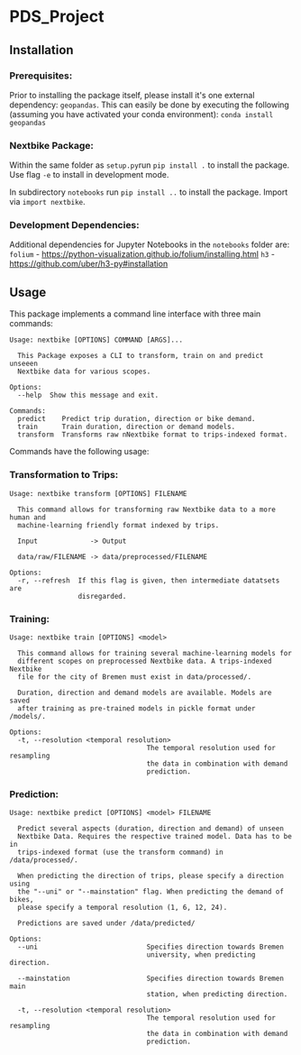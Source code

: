 # PDS_Project
 
## Installation
### Prerequisites:
Prior to installing the package itself, please install it's one external dependency: `geopandas`.
This can easily be done by executing the following (assuming you have activated your conda environment):
```conda install geopandas```

### Nextbike Package:
Within the same folder as ```setup.py```run ```pip install .``` to install the package. 
Use flag ```-e``` to install in development mode. 

In subdirectory ```notebooks``` run ```pip install ..``` to install the package. 
Import via ```import nextbike```.

### Development Dependencies:
Additional dependencies for Jupyter Notebooks in the `notebooks` folder are:
```folium``` - https://python-visualization.github.io/folium/installing.html
```h3``` - https://github.com/uber/h3-py#installation

## Usage
This package implements a command line interface with three main commands:

``` 
Usage: nextbike [OPTIONS] COMMAND [ARGS]...

  This Package exposes a CLI to transform, train on and predict unseeen
  Nextbike data for various scopes.

Options:
  --help  Show this message and exit.

Commands:
  predict    Predict trip duration, direction or bike demand.
  train      Train duration, direction or demand models.
  transform  Transforms raw nNextbike format to trips-indexed format.
```

Commands have the following usage:

### Transformation to Trips:
```
Usage: nextbike transform [OPTIONS] FILENAME

  This command allows for transforming raw Nextbike data to a more human and
  machine-learning friendly format indexed by trips.

  Input             -> Output

  data/raw/FILENAME -> data/preprocessed/FILENAME

Options:
  -r, --refresh  If this flag is given, then intermediate datatsets are
                 disregarded.
```

### Training:
```
Usage: nextbike train [OPTIONS] <model>

  This command allows for training several machine-learning models for
  different scopes on preprocessed Nextbike data. A trips-indexed Nextbike
  file for the city of Bremen must exist in data/processed/.

  Duration, direction and demand models are available. Models are saved
  after training as pre-trained models in pickle format under /models/.

Options:
  -t, --resolution <temporal resolution>
                                  The temporal resolution used for resampling
                                  the data in combination with demand
                                  prediction.
```

### Prediction:
```
Usage: nextbike predict [OPTIONS] <model> FILENAME

  Predict several aspects (duration, direction and demand) of unseen
  Nextbike Data. Requires the respective trained model. Data has to be in
  trips-indexed format (use the transform command) in /data/processed/.

  When predicting the direction of trips, please specify a direction using
  the "--uni" or "--mainstation" flag. When predicting the demand of bikes,
  please specify a temporal resolution (1, 6, 12, 24).

  Predictions are saved under /data/predicted/

Options:
  --uni                           Specifies direction towards Bremen
                                  university, when predicting direction.

  --mainstation                   Specifies direction towards Bremen main
                                  station, when predicting direction.

  -t, --resolution <temporal resolution>
                                  The temporal resolution used for resampling
                                  the data in combination with demand
                                  prediction.
```

